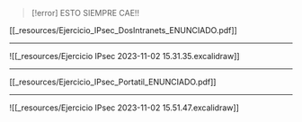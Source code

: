 > [!error] ESTO SIEMPRE CAE!!

[[_resources/Ejercicio_IPsec_DosIntranets_ENUNCIADO.pdf]]

---

![[_resources/Ejercicio IPsec 2023-11-02 15.31.35.excalidraw]]

---

[[_resources/Ejercicio_IPsec_Portatil_ENUNCIADO.pdf]]

---

![[_resources/Ejercicio IPsec 2023-11-02 15.51.47.excalidraw]]